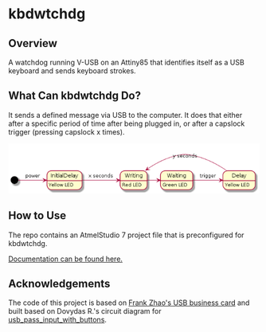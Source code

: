 # kbdwtchdg
## Overview
A watchdog running V-USB on an Attiny85 that identifies itself as a USB keyboard and sends keyboard strokes.

## What Can kbdwtchdg Do?
It sends a defined message via USB to the computer. It does that either after a specific period of time after being plugged in,
or after a capslock trigger (pressing capslock x times).

![state diagram](images/StateDiagram.png)

## How to Use
The repo contains an AtmelStudio 7 project file that is preconfigured for kbdwtchdg. 

[Documentation can be found here.](http://kbdwtchdg.readthedocs.io)

## Acknowledgements
The code of this project is based on [Frank Zhao's USB business card](http://www.instructables.com/id/USB-PCB-Business-Card/) and built based on Dovydas R.'s circuit diagram for [usb_pass_input_with_buttons](https://github.com/Dovydas-R/usb_pass_input_with_buttons).
